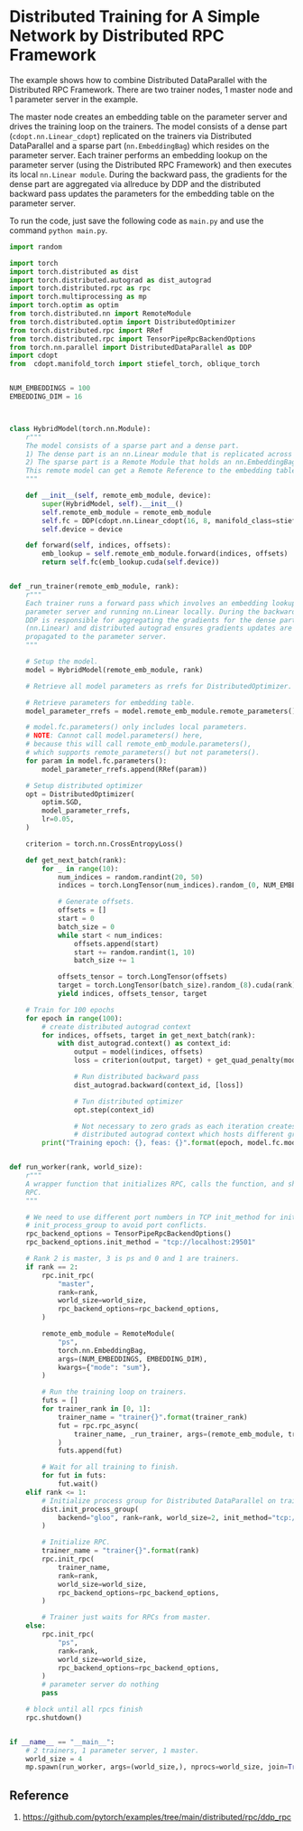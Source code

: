 # Distributed Training for A Simple Network by Distributed RPC Framework

The example shows how to combine Distributed DataParallel with the Distributed RPC Framework. There are two trainer nodes, 1 master node and 1 parameter server in the example.

The master node creates an embedding table on the parameter server and drives the training loop on the trainers. The model consists of a dense part (`cdopt.nn.Linear_cdopt`) replicated on the trainers via Distributed DataParallel and a sparse part (`nn.EmbeddingBag`) which resides on the parameter server. Each trainer performs an embedding lookup on the parameter server (using the Distributed RPC Framework)  and then executes its local `nn.Linear module`. During the backward pass, the gradients for the dense part are aggregated via allreduce by DDP and the distributed backward pass updates the parameters for the embedding table on the parameter server.



To run the code, just save the following code as `main.py` and use the command `python main.py`. 

```python
import random

import torch
import torch.distributed as dist
import torch.distributed.autograd as dist_autograd
import torch.distributed.rpc as rpc
import torch.multiprocessing as mp
import torch.optim as optim
from torch.distributed.nn import RemoteModule
from torch.distributed.optim import DistributedOptimizer
from torch.distributed.rpc import RRef
from torch.distributed.rpc import TensorPipeRpcBackendOptions
from torch.nn.parallel import DistributedDataParallel as DDP
import cdopt
from  cdopt.manifold_torch import stiefel_torch, oblique_torch


NUM_EMBEDDINGS = 100
EMBEDDING_DIM = 16



class HybridModel(torch.nn.Module):
    r"""
    The model consists of a sparse part and a dense part.
    1) The dense part is an nn.Linear module that is replicated across all trainers using DistributedDataParallel.
    2) The sparse part is a Remote Module that holds an nn.EmbeddingBag on the parameter server.
    This remote model can get a Remote Reference to the embedding table on the parameter server.
    """

    def __init__(self, remote_emb_module, device):
        super(HybridModel, self).__init__()
        self.remote_emb_module = remote_emb_module
        self.fc = DDP(cdopt.nn.Linear_cdopt(16, 8, manifold_class=stiefel_torch, penalty_param = 0.5).cuda(device), device_ids=[device])
        self.device = device

    def forward(self, indices, offsets):
        emb_lookup = self.remote_emb_module.forward(indices, offsets)
        return self.fc(emb_lookup.cuda(self.device))


def _run_trainer(remote_emb_module, rank):
    r"""
    Each trainer runs a forward pass which involves an embedding lookup on the
    parameter server and running nn.Linear locally. During the backward pass,
    DDP is responsible for aggregating the gradients for the dense part
    (nn.Linear) and distributed autograd ensures gradients updates are
    propagated to the parameter server.
    """

    # Setup the model.
    model = HybridModel(remote_emb_module, rank)

    # Retrieve all model parameters as rrefs for DistributedOptimizer.

    # Retrieve parameters for embedding table.
    model_parameter_rrefs = model.remote_emb_module.remote_parameters()

    # model.fc.parameters() only includes local parameters.
    # NOTE: Cannot call model.parameters() here,
    # because this will call remote_emb_module.parameters(),
    # which supports remote_parameters() but not parameters().
    for param in model.fc.parameters():
        model_parameter_rrefs.append(RRef(param))

    # Setup distributed optimizer
    opt = DistributedOptimizer(
        optim.SGD,
        model_parameter_rrefs,
        lr=0.05,
    )

    criterion = torch.nn.CrossEntropyLoss()

    def get_next_batch(rank):
        for _ in range(10):
            num_indices = random.randint(20, 50)
            indices = torch.LongTensor(num_indices).random_(0, NUM_EMBEDDINGS)

            # Generate offsets.
            offsets = []
            start = 0
            batch_size = 0
            while start < num_indices:
                offsets.append(start)
                start += random.randint(1, 10)
                batch_size += 1

            offsets_tensor = torch.LongTensor(offsets)
            target = torch.LongTensor(batch_size).random_(8).cuda(rank)
            yield indices, offsets_tensor, target

    # Train for 100 epochs
    for epoch in range(100):
        # create distributed autograd context
        for indices, offsets, target in get_next_batch(rank):
            with dist_autograd.context() as context_id:
                output = model(indices, offsets)
                loss = criterion(output, target) + get_quad_penalty(model)

                # Run distributed backward pass
                dist_autograd.backward(context_id, [loss])

                # Tun distributed optimizer
                opt.step(context_id)

                # Not necessary to zero grads as each iteration creates a different
                # distributed autograd context which hosts different grads
        print("Training epoch: {}, feas: {}".format(epoch, model.fc.module.quad_penalty()))


def run_worker(rank, world_size):
    r"""
    A wrapper function that initializes RPC, calls the function, and shuts down
    RPC.
    """

    # We need to use different port numbers in TCP init_method for init_rpc and
    # init_process_group to avoid port conflicts.
    rpc_backend_options = TensorPipeRpcBackendOptions()
    rpc_backend_options.init_method = "tcp://localhost:29501"

    # Rank 2 is master, 3 is ps and 0 and 1 are trainers.
    if rank == 2:
        rpc.init_rpc(
            "master",
            rank=rank,
            world_size=world_size,
            rpc_backend_options=rpc_backend_options,
        )

        remote_emb_module = RemoteModule(
            "ps",
            torch.nn.EmbeddingBag,
            args=(NUM_EMBEDDINGS, EMBEDDING_DIM),
            kwargs={"mode": "sum"},
        )

        # Run the training loop on trainers.
        futs = []
        for trainer_rank in [0, 1]:
            trainer_name = "trainer{}".format(trainer_rank)
            fut = rpc.rpc_async(
                trainer_name, _run_trainer, args=(remote_emb_module, trainer_rank)
            )
            futs.append(fut)

        # Wait for all training to finish.
        for fut in futs:
            fut.wait()
    elif rank <= 1:
        # Initialize process group for Distributed DataParallel on trainers.
        dist.init_process_group(
            backend="gloo", rank=rank, world_size=2, init_method="tcp://localhost:29500"
        )

        # Initialize RPC.
        trainer_name = "trainer{}".format(rank)
        rpc.init_rpc(
            trainer_name,
            rank=rank,
            world_size=world_size,
            rpc_backend_options=rpc_backend_options,
        )

        # Trainer just waits for RPCs from master.
    else:
        rpc.init_rpc(
            "ps",
            rank=rank,
            world_size=world_size,
            rpc_backend_options=rpc_backend_options,
        )
        # parameter server do nothing
        pass

    # block until all rpcs finish
    rpc.shutdown()


if __name__ == "__main__":
    # 2 trainers, 1 parameter server, 1 master.
    world_size = 4
    mp.spawn(run_worker, args=(world_size,), nprocs=world_size, join=True)

```









## Reference

1. https://github.com/pytorch/examples/tree/main/distributed/rpc/ddp_rpc